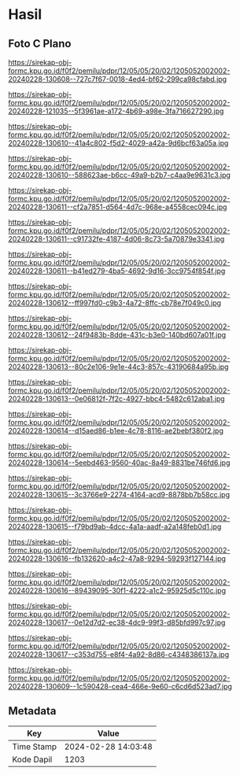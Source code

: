# Hasil

## Foto C Plano

https://sirekap-obj-formc.kpu.go.id/f0f2/pemilu/pdpr/12/05/05/20/02/1205052002002-20240228-130608--727c7f67-0018-4ed4-bf62-299ca98cfabd.jpg

https://sirekap-obj-formc.kpu.go.id/f0f2/pemilu/pdpr/12/05/05/20/02/1205052002002-20240228-121035--5f3961ae-a172-4b69-a98e-3fa716627290.jpg

https://sirekap-obj-formc.kpu.go.id/f0f2/pemilu/pdpr/12/05/05/20/02/1205052002002-20240228-130610--41a4c802-f5d2-4029-a42a-9d6bcf63a05a.jpg

https://sirekap-obj-formc.kpu.go.id/f0f2/pemilu/pdpr/12/05/05/20/02/1205052002002-20240228-130610--588623ae-b6cc-49a9-b2b7-c4aa9e9631c3.jpg

https://sirekap-obj-formc.kpu.go.id/f0f2/pemilu/pdpr/12/05/05/20/02/1205052002002-20240228-130611--cf2a7851-d564-4d7c-968e-a4558cec094c.jpg

https://sirekap-obj-formc.kpu.go.id/f0f2/pemilu/pdpr/12/05/05/20/02/1205052002002-20240228-130611--c91732fe-4187-4d06-8c73-5a70879e3341.jpg

https://sirekap-obj-formc.kpu.go.id/f0f2/pemilu/pdpr/12/05/05/20/02/1205052002002-20240228-130611--b41ed279-4ba5-4692-9d16-3cc9754f854f.jpg

https://sirekap-obj-formc.kpu.go.id/f0f2/pemilu/pdpr/12/05/05/20/02/1205052002002-20240228-130612--ff997fd0-c9b3-4a72-8ffc-cb78e7f049c0.jpg

https://sirekap-obj-formc.kpu.go.id/f0f2/pemilu/pdpr/12/05/05/20/02/1205052002002-20240228-130612--24f9483b-8dde-431c-b3e0-140bd607a01f.jpg

https://sirekap-obj-formc.kpu.go.id/f0f2/pemilu/pdpr/12/05/05/20/02/1205052002002-20240228-130613--80c2e106-9e1e-44c3-857c-43190684a95b.jpg

https://sirekap-obj-formc.kpu.go.id/f0f2/pemilu/pdpr/12/05/05/20/02/1205052002002-20240228-130613--0e06812f-7f2c-4927-bbc4-5482c612aba1.jpg

https://sirekap-obj-formc.kpu.go.id/f0f2/pemilu/pdpr/12/05/05/20/02/1205052002002-20240228-130614--d15aed86-b1ee-4c78-8116-ae2bebf380f2.jpg

https://sirekap-obj-formc.kpu.go.id/f0f2/pemilu/pdpr/12/05/05/20/02/1205052002002-20240228-130614--5eebd463-9560-40ac-8a49-8831be746fd6.jpg

https://sirekap-obj-formc.kpu.go.id/f0f2/pemilu/pdpr/12/05/05/20/02/1205052002002-20240228-130615--3c3766e9-2274-4164-acd9-8878bb7b58cc.jpg

https://sirekap-obj-formc.kpu.go.id/f0f2/pemilu/pdpr/12/05/05/20/02/1205052002002-20240228-130615--f79bd9ab-4dcc-4a1a-aadf-a2a148feb0d1.jpg

https://sirekap-obj-formc.kpu.go.id/f0f2/pemilu/pdpr/12/05/05/20/02/1205052002002-20240228-130616--fb132620-a4c2-47a8-9294-59293f127144.jpg

https://sirekap-obj-formc.kpu.go.id/f0f2/pemilu/pdpr/12/05/05/20/02/1205052002002-20240228-130616--89439095-30f1-4222-a1c2-95925d5c110c.jpg

https://sirekap-obj-formc.kpu.go.id/f0f2/pemilu/pdpr/12/05/05/20/02/1205052002002-20240228-130617--0e12d7d2-ec38-4dc9-99f3-d85bfd997c97.jpg

https://sirekap-obj-formc.kpu.go.id/f0f2/pemilu/pdpr/12/05/05/20/02/1205052002002-20240228-130617--c353d755-e8f4-4a92-8d86-c4348386137a.jpg

https://sirekap-obj-formc.kpu.go.id/f0f2/pemilu/pdpr/12/05/05/20/02/1205052002002-20240228-130609--1c590428-cea4-466e-9e60-c6cd6d523ad7.jpg


## Metadata

| Key        | Value               |
| ---------- | ------------------- |
| Time Stamp | 2024-02-28 14:03:48 |
| Kode Dapil | 1203                |



